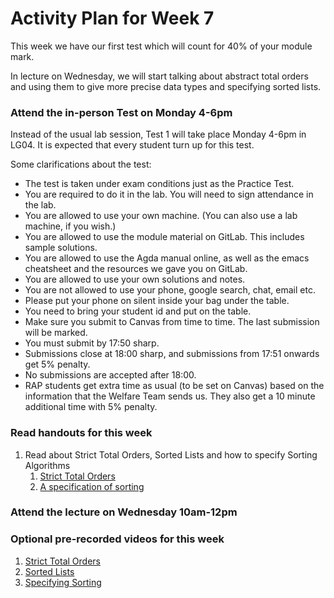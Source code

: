 # Activity Plan for Week 7

This week we have our first test which will count for 40% of your module mark.

In lecture on Wednesday, we will start talking about abstract total orders and using them to give more precise data types and specifying sorted lists.

### Attend the in-person Test on Monday 4-6pm
Instead of the usual lab session, Test 1 will take place Monday 4-6pm in LG04. It is expected that every student turn up for this test.

Some clarifications about the test:
 * The test is taken under exam conditions just as the Practice Test.
 * You are required to do it in the lab. You will need to sign attendance in the lab.
 * You are allowed to use your own machine. (You can also use a lab machine, if you wish.)
 * You are allowed to use the module material on GitLab. This includes sample solutions.
 * You are allowed to use the Agda manual online, as well as the emacs cheatsheet and the resources we gave you on GitLab.
 * You are allowed to use your own solutions and notes.
 * You are not allowed to use your phone, google search, chat, email etc.
 * Please put your phone on silent inside your bag under the table.
 * You need to bring your student id and put on the table.
 * Make sure you submit to Canvas from time to time. The last submission will be marked.
 * You must submit by 17:50 sharp. 
 * Submissions close at 18:00 sharp, and submissions from 17:51 onwards get 5% penalty.
 * No submissions are accepted after 18:00.
 * RAP students get extra time as usual (to be set on Canvas) based on the information that the Welfare Team sends us. They also get a 10 minute additional time with 5% penalty.

### Read handouts for this week

 1. Read about Strict Total Orders, Sorted Lists and how to specify Sorting Algorithms
    1. [Strict Total Orders](/files/LectureNotes/files/strict-total-order.lagda.md)
    1. [A specification of sorting](/files/LectureNotes/files/sorting.lagda.md)

### Attend the lecture on Wednesday 10am-12pm

### Optional pre-recorded videos for this week

  1. [Strict Total Orders](https://bham.cloud.panopto.eu/Panopto/Pages/Viewer.aspx?id=ce434595-61ec-4c2c-9b01-af9e010666e4)
  1. [Sorted Lists](https://bham.cloud.panopto.eu/Panopto/Pages/Viewer.aspx?id=4661d632-a65c-4d00-abe5-af9e01065ffc)
  1. [Specifying Sorting](https://bham.cloud.panopto.eu/Panopto/Pages/Viewer.aspx?id=b9bac8a8-998d-467f-9493-af9e010666b6)

